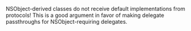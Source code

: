 NSObject-derived classes do not receive default implementations from protocols! This is a good argument in favor of making delegate passthroughs for NSObject-requiring delegates.
